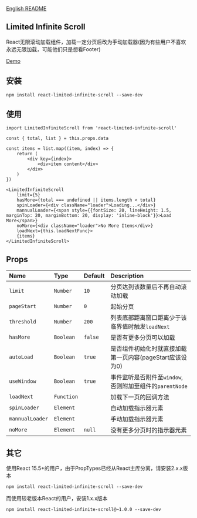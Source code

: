 [English README](README.md)

## Limited Infinite Scroll

React无限滚动加载组件，加载一定分页后改为手动加载器(因为有些用户不喜欢永远无限加载，可能他们只是想看Footer)

[Demo](http://wuxueqian.github.io/demo/react-limited-infinite-scroll/#/)

## 安装

```
npm install react-limited-infinite-scroll --save-dev
```

## 使用
```
import LimitedInfiniteScroll from 'react-limited-infinite-scroll'

const { total, list } = this.props.data

const items = list.map((item, index) => {
    return (
        <div key={index}>
            <div>item content</div>
        </div>
    )
})

<LimitedInfiniteScroll 
    limit={5} 
    hasMore={total === undefined || items.length < total}
    spinLoader={<div className="loader">Loading...</div>}
    mannualLoader={<span style={{fontSize: 20, lineHeight: 1.5, marginTop: 20, marginBottom: 20, display: 'inline-block'}}>Load More</span>}
    noMore={<div className="loader">No More Items</div>} 
    loadNext={this.loadNextFunc}>
    {items}
</LimitedInfiniteScroll>
```

## Props

| Name             | Type          | Default    | Description|
|:----             |:----          |:----       |:----|
| `limit`          | `Number`      | `10`       | 分页达到该数量后不再自动滚动加载|
| `pageStart`      | `Number`      | `0`        | 起始分页|
| `threshold`      | `Number`      | `200`      | 列表底部距离窗口距离少于该临界值时触发`loadNext`|
| `hasMore`        | `Boolean`     | `false`    | 是否有更多分页可以加载|
| `autoLoad`       | `Boolean`     | `true`     | 是否组件初始化时就直接加载第一页内容(pageStart应该设为0)|
| `useWindow`      | `Boolean`     | `true`     | 事件监听是否附件至`window`, 否则附加至组件的`parentNode`|
| `loadNext`       | `Function`    |            | 加载下一页的回调方法|
| `spinLoader`     | `Element`     |            | 自动加载指示器元素|
| `mannualLoader`  | `Element`     |            | 手动加载指示器元素|
| `noMore`         | `Element`     | `null`     | 没有更多分页时的指示器元素|

## 其它

使用React 15.5+的用户，由于PropTypes已经从React主库分离，请安装2.x.x版本
```
npm install react-limited-infinite-scroll --save-dev
```

而使用较老版本React的用户，安装1.x.x版本
```
npm install react-limited-infinite-scroll@~1.0.0 --save-dev
```